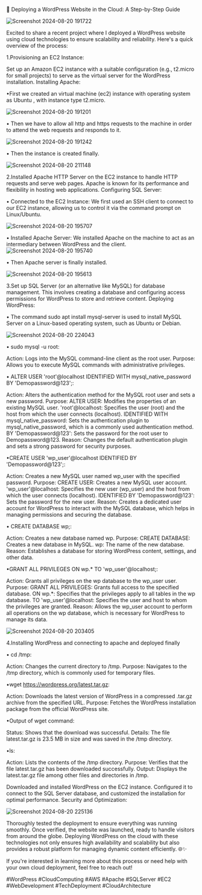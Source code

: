 🚀 Deploying a WordPress Website in the Cloud: A Step-by-Step Guide

![Screenshot 2024-08-20 191722](https://github.com/user-attachments/assets/b9635e17-25cd-4b59-890f-3ff92a74b146)


Excited to share a recent project where I deployed a WordPress website using cloud technologies to ensure scalability and reliability. Here's a quick overview of the process:

1.Provisioning an EC2 Instance:

Set up an Amazon EC2 instance with a suitable configuration (e.g., t2.micro for small projects) to serve as the virtual server for the WordPress installation.
Installing Apache:

•First we created an virtual machine (ec2) instance with operating system as Ubuntu , with instance type t2.micro.


![Screenshot 2024-08-20 191201](https://github.com/user-attachments/assets/5845d107-aa23-429b-84f4-0f8693611561)

• Then we have to allow all http and https requests to the machine in order to attend the web requests and responds to it.

![Screenshot 2024-08-20 191242](https://github.com/user-attachments/assets/71d7cbc9-cd0b-4e4b-8185-e37b373b047a)

• Then the instance is created finally.


![Screenshot 2024-08-20 211148](https://github.com/user-attachments/assets/09e0540b-2c2b-4037-9850-a7e11da86cd9)


2.Installed Apache HTTP Server on the EC2 instance to handle HTTP requests and serve web pages. Apache is known for its performance and flexibility in hosting web applications.
Configuring SQL Server:

• Connected to the EC2 Instance: We first used an SSH client to connect to our EC2 instance, allowing us to control it via the command prompt on Linux/Ubuntu.

![Screenshot 2024-08-20 195707](https://github.com/user-attachments/assets/ac91a211-f561-419c-86a3-b4c4a1c394c7)

• Installed Apache Server: We installed Apache on the machine to act as an intermediary between WordPress and the client.
![Screenshot 2024-08-20 195740](https://github.com/user-attachments/assets/78a55304-e78f-48f4-977f-0482d79ef427)

• Then Apache server is finally installed.

![Screenshot 2024-08-20 195613](https://github.com/user-attachments/assets/e8215d2e-665c-4243-a317-36ce71f0b446)



3.Set up SQL Server (or an alternative like MySQL) for database management. This involves creating a database and configuring access permissions for WordPress to store and retrieve content.
Deploying WordPress:

• The command sudo apt install mysql-server is used to install MySQL Server on a Linux-based operating system, such as Ubuntu or Debian.

![Screenshot 2024-08-20 224043](https://github.com/user-attachments/assets/740e6c7e-0d55-46e5-b1c2-4171c654f600)

• sudo mysql -u root:

Action: Logs into the MySQL command-line client as the root user.
Purpose: Allows you to execute MySQL commands with administrative privileges.


• ALTER USER 'root'@localhost IDENTIFIED WITH mysql_native_password BY 'Demopassword@123';:

Action: Alters the authentication method for the MySQL root user and sets a new password.
Purpose:
ALTER USER: Modifies the properties of an existing MySQL user.
'root'@localhost: Specifies the user (root) and the host from which the user connects (localhost).
IDENTIFIED WITH mysql_native_password: Sets the authentication plugin to mysql_native_password, which is a commonly used authentication method.
BY 'Demopassword@123': Sets the password for the root user to Demopassword@123.
Reason: Changes the default authentication plugin and sets a strong password for security purposes.


•CREATE USER 'wp_user'@localhost IDENTIFIED BY 'Demopassword@123';:

Action: Creates a new MySQL user named wp_user with the specified password.
Purpose:
CREATE USER: Creates a new MySQL user account.
'wp_user'@localhost: Specifies the new user (wp_user) and the host from which the user connects (localhost).
IDENTIFIED BY 'Demopassword@123': Sets the password for the new user.
Reason: Creates a dedicated user account for WordPress to interact with the MySQL database, which helps in managing permissions and securing the database.


• CREATE DATABASE wp;:

Action: Creates a new database named wp.
Purpose:
CREATE DATABASE: Creates a new database in MySQL.
wp: The name of the new database.
Reason: Establishes a database for storing WordPress content, settings, and other data.


•GRANT ALL PRIVILEGES ON wp.* TO 'wp_user'@localhost;:

Action: Grants all privileges on the wp database to the wp_user user.
Purpose:
GRANT ALL PRIVILEGES: Grants full access to the specified database.
ON wp.*: Specifies that the privileges apply to all tables in the wp database.
TO 'wp_user'@localhost: Specifies the user and host to whom the privileges are granted.
Reason: Allows the wp_user account to perform all operations on the wp database, which is necessary for WordPress to manage its data.

![Screenshot 2024-08-20 203405](https://github.com/user-attachments/assets/567a769c-b436-4de8-89c5-4477efcede6d)

4.Installing WordPress and connecting to apache and deployed finally

• cd /tmp:

Action: Changes the current directory to /tmp.
Purpose: Navigates to the /tmp directory, which is commonly used for temporary files.

•wget https://wordpress.org/latest.tar.gz:

Action: Downloads the latest version of WordPress in a compressed .tar.gz archive from the specified URL.
Purpose: Fetches the WordPress installation package from the official WordPress site.

•Output of wget command:

Status: Shows that the download was successful.
Details: The file latest.tar.gz is 23.5 MB in size and was saved in the /tmp directory.

•ls:

Action: Lists the contents of the /tmp directory.
Purpose: Verifies that the file latest.tar.gz has been downloaded successfully.
Output: Displays the latest.tar.gz file among other files and directories in /tmp.


Downloaded and installed WordPress on the EC2 instance. Configured it to connect to the SQL Server database, and customized the installation for optimal performance.
Security and Optimization:

![Screenshot 2024-08-20 225136](https://github.com/user-attachments/assets/8b88c6de-05e9-46f6-9d8d-7b96bedf5cab)


Thoroughly tested the deployment to ensure everything was running smoothly. Once verified, the website was launched, ready to handle visitors from around the globe.
Deploying WordPress on the cloud with these technologies not only ensures high availability and scalability but also provides a robust platform for managing dynamic content efficiently. 🌐✨

If you're interested in learning more about this process or need help with your own cloud deployment, feel free to reach out!

#WordPress #CloudComputing #AWS #Apache #SQLServer #EC2 #WebDevelopment #TechDeployment #CloudArchitecture
